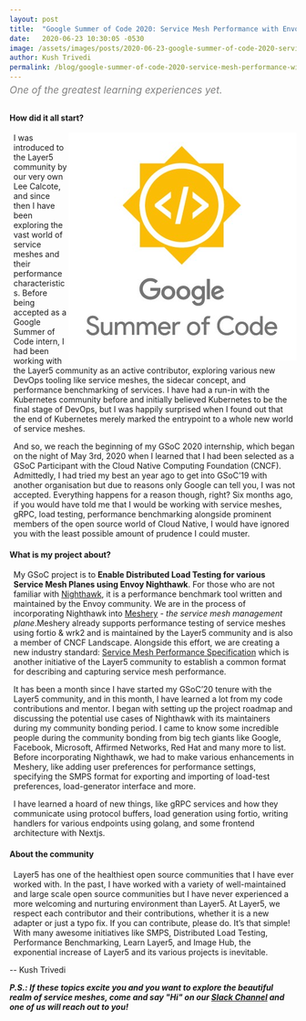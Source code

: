 ```yaml
---
layout: post
title:  "Google Summer of Code 2020: Service Mesh Performance with Envoy Nighthawk"
date:   2020-06-23 10:30:05 -0530
image: /assets/images/posts/2020-06-23-google-summer-of-code-2020-service-mesh-performance-with-envoy-nighthawk/gsoc-wide.png
author: Kush Trivedi
permalink: /blog/google-summer-of-code-2020-service-mesh-performance-with-envoy-nighthawk
---
```

<div class="center" style="color:gray;position:relative;top:-10px;font-size:1.25em;"><i>One of the greatest learning experiences yet.</i></div>

<h4>How did it all start?</h4>
<img src="/assets/images/posts/2020-06-23-google-summer-of-code-2020-service-mesh-performance-with-envoy-nighthawk/gsoc.png" align="right" style="max-width: 100%;
  height: auto;" />
<p style="margin-left:.5em;">
I was introduced to the Layer5 community by our very own Lee Calcote, and since then I have been exploring the vast world of service meshes and their performance characteristics. Before being accepted as a Google Summer of Code intern, I had been working with the Layer5 community as an active contributor, exploring various new DevOps tooling like service meshes, the sidecar concept, and performance benchmarking of services. I have had a run-in with the Kubernetes community before and initially believed Kubernetes to be the final stage of DevOps, but I was happily surprised when I found out that the end of Kubernetes merely marked the entrypoint to a whole new world of service meshes.
</p>
<p style="margin-left:.5em;">
And so, we reach the beginning of my GSoC 2020 internship, which began on the night of May 3rd, 2020 when I learned that I had been selected as a GSoC Participant with the Cloud Native Computing Foundation (CNCF). Admittedly, I had tried my best an year ago to get into GSoC’19 with another organisation but due to reasons only Google can tell you, I was not accepted. Everything happens for a reason though, right?
Six months ago, if you would have told me that I would be working with service meshes, gRPC, load testing, performance benchmarking alongside prominent members of the open source world of Cloud Native, I would have ignored you with the least possible amount of prudence I could muster.
</p>

<h4>What is my project about?</h4>
<p style="margin-left:.5em;">
My GSoC project is to <strong>Enable Distributed Load Testing for various Service Mesh Planes using Envoy Nighthawk</strong>. For those who are not familiar with <a href="https://github.com/envoyproxy/nighthawk">Nighthawk</a>, it is a performance benchmark tool written and maintained by the Envoy community. We are in the process of incorporating Nighthawk into <a href="/meshery">Meshery</a> - <i>the service mesh management plane</i>.Meshery already supports performance testing of service meshes using fortio & wrk2 and is maintained by the Layer5 community and is also a member of CNCF Landscape. Alongside this effort, we are creating a new industry standard: <a href="/projects/service-mesh-performance-specification">Service Mesh Performance Specification</a> which is another initiative of the Layer5 community to establish a common format for describing and capturing service mesh performance.
</p>
<p style="margin-left:.5em;">
It has  been a month since I have started my GSoC’20 tenure with the Layer5 community, and in this month, I have learned a lot from my code contributions and mentor. I began with setting up the project roadmap and discussing the potential use cases of Nighthawk with its maintainers during my community bonding period. I came to know some incredible people during the community bonding from big tech giants like Google, Facebook, Microsoft, Affirmed Networks, Red Hat and many more to list. Before incorporating Nighthawk, we had to make various enhancements in Meshery, like adding user preferences for performance settings, specifying the SMPS format for exporting and importing of load-test preferences, load-generator interface and more.
</p>
<p style="margin-left:.5em;">
I have learned a hoard of new things, like gRPC services and how they communicate using protocol buffers, load generation using fortio, writing handlers for various endpoints using golang, and some frontend architecture with Nextjs.
</p>


<h4>About the community</h4>
<p style="margin-left:.5em;">
Layer5 has one of the healthiest open source communities that I have ever worked with. In the past, I have worked with a variety of well-maintained and large scale open source communities but I have never experienced a more welcoming and nurturing environment than Layer5. At Layer5, we respect each contributor and their contributions, whether it is a new adapter or just a typo fix. If you can contribute, please do. It’s that simple! With many awesome initiatives like SMPS, Distributed Load Testing, Performance Benchmarking, Learn Layer5, and Image Hub, the exponential increase of Layer5 and its various projects is inevitable.  
</p>

\-- Kush Trivedi

_**P.S.: If these topics excite you and you want to explore the beautiful realm of service meshes, come and say "Hi" on our [Slack Channel](http://slack.layer5.io) and one of us will reach out to you!**_
